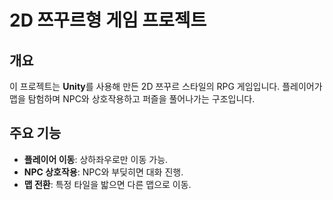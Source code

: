 # 2D 쯔꾸르형 게임 프로젝트

## 개요

이 프로젝트는 **Unity**를 사용해 만든 2D 쯔꾸르 스타일의 RPG 게임입니다. 플레이어가 맵을 탐험하며 NPC와 상호작용하고 퍼즐을 풀어나가는 구조입니다.

## 주요 기능

- **플레이어 이동**: 상하좌우로만 이동 가능.
- **NPC 상호작용**: NPC와 부딪히면 대화 진행.
- **맵 전환**: 특정 타일을 밟으면 다른 맵으로 이동.
